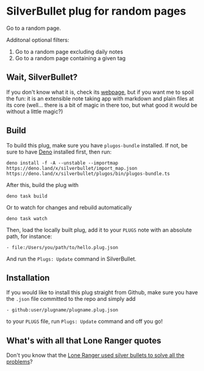 # SilverBullet plug for random pages

Go to a random page.

Additonal optional filters:

1. Go to a random page excluding daily notes
1. Go to a random page containing a given tag

## Wait, SilverBullet?

If you don't know what it is, check its [webpage](https://silverbullet.md), but if
you want me to spoil the fun: it is an extensible note taking app with markdown and plain files at its core
(well... there is a bit of magic in there too, but what good it would be without a little magic?)

## Build
To build this plug, make sure you have `plugos-bundle` installed. If not, be sure to have [Deno](https://deno.land) installed first, then run:

```shell
deno install -f -A --unstable --importmap https://deno.land/x/silverbullet/import_map.json https://deno.land/x/silverbullet/plugos/bin/plugos-bundle.ts
```

After this, build the plug with

```shell
deno task build
```

Or to watch for changes and rebuild automatically

```shell
deno task watch
```

Then, load the locally built plug, add it to your `PLUGS` note with an absolute path, for instance:

```
- file:/Users/you/path/to/hello.plug.json
```

And run the `Plugs: Update` command in SilverBullet.
## Installation
If you would like to install this plug straight from Github, make sure you have the `.json` file committed to the repo and simply add

```
- github:user/plugname/plugname.plug.json
```

to your `PLUGS` file, run `Plugs: Update` command and off you go!

## What's with all that Lone Ranger quotes

Don't you know that the [Lone Ranger used silver bullets to solve all the problems](https://en.wikipedia.org/wiki/Silver_bullet#Lone_Ranger)?
